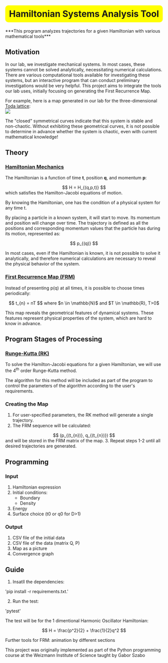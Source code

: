 <div align="center">
  <h1 style="background-color: yellow; padding: 10px; border-radius: 10px;">Hamiltonian Systems Analysis Tool</h1>
</div>
***This program analyzes trajectories for a given Hamiltonian with various mathematical tools***

## Motivation
In our lab, we investigate mechanical systems. In most cases, these systems cannot be solved analytically, necessitating numerical calculations. There are various computational tools available for investigating these systems, but an interactive program that can conduct preliminary investigations would be very helpful. This project aims to integrate the tools our lab uses, initially focusing on generating the First Recurrence Map.

For example, here is a map generated in our lab for the three-dimensional [Toda lattice](https://doi.org/10.1143/PTP.50.1547):  
![](image-1.png)

The "closed" symmetrical curves indicate that this system is stable and non-chaotic. Without exhibiting these geometrical curves, it is not possible to determine in advance whether the system is chaotic, even with current mathematical knowledge!

## Theory 

### [Hamiltonian Mechanics](https://books.google.co.il/books?id=fnO3XYYpU54C&pg=PA19&hl=iw&source=gbs_toc_r&cad=1#v=onepage&q&f=false) 

The Hamiltonian is a function of time **t**, position **q**, and momentum **p**: 
<div align="center">
  $$
  H = H_{(q,p,t)}
  $$
</div>
which satisfies the Hamilton-Jacobi equations of motion.

By knowing the Hamiltonian, one has the condition of a physical system for any time t. 

By placing a particle in a known system, it will start to move. Its momentum and position will change over time. The trajectory is defined as all the positions and corresponding momentum values that the particle has during its motion, represented as:
<div align="center">
  $$
  p_{(q)}
  $$
</div>

In most cases, even if the Hamiltonian is known, it is not possible to solve it analytically, and therefore numerical calculations are necessary to reveal the physical behavior of the system. 

### [First Recurrence Map (FRM)](https://books.google.co.il/books?id=fnO3XYYpU54C&pg=PA87&hl=iw&source=gbs_toc_r&cad=1#v=onepage&q&f=false) 
Instead of presenting p(q) at all times, it is possible to choose times periodically:
<div align="center">
  $$
  t_{n} = nT
  $$
  where $n \in \mathbb{N}$ and $T \in \mathbb{R}, T>0$ 
</div>

This map reveals the geometrical features of dynamical systems. These features represent physical properties of the system, which are hard to know in advance.

## Program Stages of Processing 

### [Runge-Kutta (RK)](https://doi.org/10.1016/B978-0-12-811753-8.00008-6)
To solve the Hamilton-Jacobi equations for a given Hamiltonian, we will use the 4<sup>th</sup> order Runge-Kutta method. 

The algorithm for this method will be included as part of the program to control the parameters of the algorithm according to the user's requirements.

### Creating the Map 

1. For user-specified parameters, the RK method will generate a single trajectory.
2. The FRM sequence will be calculated:
<div align="center">
  $$
  (p_{(t_{n})}, q_{(t_{n})})
  $$
</div>
and will be stored in the FRM matrix of the map.
3. Repeat steps 1-2 until all desired trajectories are generated.

## Programming

### Input 

1. Hamiltonian expression 
2. Initial conditions:
   - Boundary
   - Density
3. Energy 
4. Surface choice (t0 or q0 for D>1)

### Output 

1. CSV file of the initial data
2. CSV file of the data (matrix Q, P) 
3. Map as a picture 
4. Convergence graph

## Guide

1. Insatll the dependencies:

'pip install -r requirements.txt.'

2. Run the test:

'pytest'

The test will be for the 1 dimentional Harmonic Oscillator Hamiltonian:

<div align="center">
  $$
  H = \frac{p^2}{2} + \frac{1}{2}q^2
  $$
</div>



Further tools for FRM: animation by different sections 


This project was originally implemented as part of the Python programming course at the Weizmann Institute of Science taught by Gabor Szabo